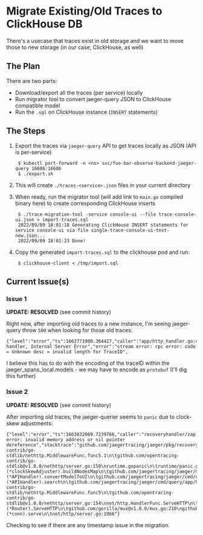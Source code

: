 # Migrate Existing/Old Traces to ClickHouse DB

There's a usecase that traces exist in old storage and we want to move those to new storage (in our case, ClickHouse, as well)

## The Plan

There are two parts:
-  Download/export all the traces (per service) locally
-  Run migrator tool to convert jaeger-query JSON to ClickHouse compatible model
-  Run the `.sql` on ClickHouse instance (`INSERT` statements)

## The Steps

1. Export the traces via `jaeger-query` API to get traces locally as JSON (API is per-service)

        $ kubectl port-forward -n <ns> svc/foo-bar-observe-backend-jaeger-query 16686:16686
        $ ./export.sh

2. This will create `./traces-<service>.json` files in your current directory
3. When ready, run the migrator tool (will add link to `main.go` compiled binary here) to create corresponding ClickHouse inserts

        $ ./trace-migration-tool -service console-ui --file trace-console-ui.json > import-traces.sql
        2022/09/09 18:01:18 Generating ClickHouse INSERT statements for service console-ui via file single-trace-console-ui-test-new.json...
        2022/09/09 18:01:23 Done! 

4. Copy the generated `import-traces.sql` to the clickhouse pod and run:

        $ clickhouse-client < /tmp/import.sql

## Current Issue(s)

### Issue 1 

**UPDATE: RESOLVED** (see commit history)

Right now, after importing old traces to a new instance, I'm seeing jaeger-query throw `500` when looking for those old traces:

```
{"level":"error","ts":1662771900.364427,"caller":"app/http_handler.go:487","msg":"HTTP handler, Internal Server Error","error":"stream error: rpc error: code = Unknown desc = invalid length for TraceID",
```

I believe this has to do with the encoding of the traceID within the jaeger_spans_local.models -  we may have to encode as `protobuf` (I'll dig this further)

### Issue 2 

**UPDATE: RESOLVED** (see commit history)

After importing old traces, the jaeger-querier seems to `panic` due to clock-skew adjustments:

```
{"level":"error","ts":1663032069.7239766,"caller":"recoveryhandler/zap.go:33","msg":"runtime error: invalid memory address or nil pointer dereference","stacktrace":"github.com/jaegertracing/jaeger/pkg/recoveryhandler.zapRecoveryWrapper.Println\n\tgithub.com/jaegertracing/jaeger/pkg/recoveryhandler/zap.go:33\ngithub.com/gorilla/handlers.recoveryHandler.log\n\tgithub.com/gorilla/handlers@v1.5.1/recovery.go:83\ngithub.com/gorilla/handlers.recoveryHandler.ServeHTTP.func1\n\tgithub.com/gorilla/handlers@v1.5.1/recovery.go:74\nruntime.gopanic\n\truntime/panic.go:838\ngithub.com/opentracing-contrib/go-stdlib/nethttp.MiddlewareFunc.func5.1\n\tgithub.com/opentracing-contrib/go-stdlib@v1.0.0/nethttp/server.go:150\nruntime.gopanic\n\truntime/panic.go:838\nruntime.panicmem\n\truntime/panic.go:220\nruntime.sigpanic\n\truntime/signal_unix.go:818\ngithub.com/jaegertracing/jaeger/model/adjuster.hostKey\n\tgithub.com/jaegertracing/jaeger/model/adjuster/clockskew.go:83\ngithub.com/jaegertracing/jaeger/model/adjuster.(*clockSkewAdjuster).buildNodesMap\n\tgithub.com/jaegertracing/jaeger/model/adjuster/clockskew.go:111\ngithub.com/jaegertracing/jaeger/model/adjuster.ClockSkew.func1\n\tgithub.com/jaegertracing/jaeger/model/adjuster/clockskew.go:43\ngithub.com/jaegertracing/jaeger/model/adjuster.Func.Adjust\n\tgithub.com/jaegertracing/jaeger/model/adjuster/adjuster.go:36\ngithub.com/jaegertracing/jaeger/model/adjuster.sequence.Adjust\n\tgithub.com/jaegertracing/jaeger/model/adjuster/adjuster.go:62\ngithub.com/jaegertracing/jaeger/cmd/query/app/querysvc.QueryService.Adjust\n\tgithub.com/jaegertracing/jaeger/cmd/query/app/querysvc/query_service.go:118\ngithub.com/jaegertracing/jaeger/cmd/query/app.(*APIHandler).convertModelToUI\n\tgithub.com/jaegertracing/jaeger/cmd/query/app/http_handler.go:353\ngithub.com/jaegertracing/jaeger/cmd/query/app.(*APIHandler).search\n\tgithub.com/jaegertracing/jaeger/cmd/query/app/http_handler.go:243\nnet/http.HandlerFunc.ServeHTTP\n\tnet/http/server.go:2084\ngithub.com/opentracing-contrib/go-stdlib/nethttp.MiddlewareFunc.func5\n\tgithub.com/opentracing-contrib/go-stdlib@v1.0.0/nethttp/server.go:154\nnet/http.HandlerFunc.ServeHTTP\n\tnet/http/server.go:2084\nnet/http.HandlerFunc.ServeHTTP\n\tnet/http/server.go:2084\ngithub.com/gorilla/mux.(*Router).ServeHTTP\n\tgithub.com/gorilla/mux@v1.8.0/mux.go:210\ngithub.com/jaegertracing/jaeger/cmd/query/app.additionalHeadersHandler.func1\n\tgithub.com/jaegertracing/jaeger/cmd/query/app/additional_headers_handler.go:28\nnet/http.HandlerFunc.ServeHTTP\n\tnet/http/server.go:2084\ngithub.com/gorilla/handlers.CompressHandlerLevel.func1\n\tgithub.com/gorilla/handlers@v1.5.1/compress.go:141\nnet/http.HandlerFunc.ServeHTTP\n\tnet/http/server.go:2084\ngithub.com/gorilla/handlers.recoveryHandler.ServeHTTP\n\tgithub.com/gorilla/handlers@v1.5.1/recovery.go:78\nnet/http.serverHandler.ServeHTTP\n\tnet/http/server.go:2916\nnet/http.(*conn).serve\n\tnet/http/server.go:1966"}
``` 

Checking to see if there are any timestamp issue in the migration.
